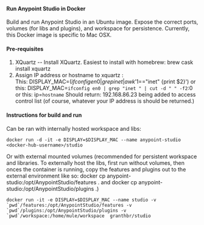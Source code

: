 #### Run Anypoint Studio in Docker

Build and run Anypoint Studio in an Ubuntu image. Expose the correct ports, volumes (for libs and plugins), and workspace for persistence. 
Currently, this Docker image is specific to Mac OSX. 

#### Pre-requisites

1. XQuartz -- Install XQuartz. Easiest to install with homebrew: brew cask install xquartz
2. Assign IP address or hostname to xquartz :  
   This: DISPLAY_MAC=$(ifconfig en0 | grep inet | awk '$1=="inet" {print $2}')
   or this: DISPLAY_MAC=`ifconfig en0 | grep "inet " | cut -d " " -f2`:0
   or this: ip=`hostname`
Should return:
192.168.86.23 being added to access control list (of course, whatever your IP address is should be returned.)


#### Instructions for build and run

Can be ran with internally hosted workspace and libs:
```
docker run -d -it -e DISPLAY=$DISPLAY_MAC --name anypoint-studio  <docker-hub-username>/studio
```

Or with external mounted volumes (recommended for persistent workspace and libraries. To externally host the libs, first run without volumes, then onces the container is running, copy the features and plugins out to the external environment like so:
docker cp anypoint-studio:/opt/AnypointStudio/features . and docker cp anypoint-studio:/opt/AnypointStudio/plugins .)
```
docker run -it -e DISPLAY=$DISPLAY_MAC --name studio -v `pwd`/features:/opt/AnypointStudio/features -v `pwd`/plugins:/opt/AnypointStudio/plugins -v `pwd`/workspace:/home/mule/workspace  granthbr/studio
```
